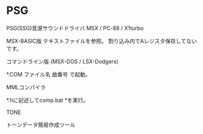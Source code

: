 # PSG
PSG(SSG)音源サウンドドライバ MSX / PC-88 / X1turbo

MSX-BASIC版 テキストファイルを参照。 割り込み内でAレジスタ保存してないです。

コマンドライン版 (MSX-DOS / LSX-Dodgers)

*.COM ファイル名 曲番号 で起動。

MMLコンパイラ

 *.hに記述してcomp.bat *を実行。

TONE

 トーンデータ簡易作成ツール
